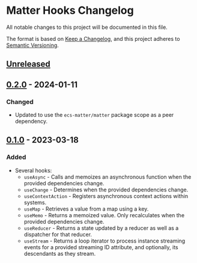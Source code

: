 # Matter Hooks Changelog

All notable changes to this project will be documented in this file.

The format is based on [Keep a Changelog][kac], and this project adheres to
[Semantic Versioning][semver].

[kac]: https://keepachangelog.com/en/1.1.0/
[semver]: https://semver.org/spec/v2.0.0.html

## [Unreleased]

## [0.2.0] - 2024-01-11

### Changed

- Updated to use the `ecs-matter/matter` package scope as a peer dependency.

## [0.1.0] - 2023-03-18

### Added

- Several hooks:
  - `useAsync` - Calls and memoizes an asynchronous function when the provided
    dependencies change.
  - `useChange` - Determines when the provided dependencies change.
  - `useContextAction` - Registers asynchronous context actions within systems.
  - `useMap` - Retrieves a value from a map using a key.
  - `useMemo` - Returns a memoized value. Only recalculates when the provided
    dependencies change.
  - `useReducer` - Returns a state updated by a reducer as well as a dispatcher
    for that reducer.
  - `useStream` - Returns a loop iterator to process instance streaming events
    for a provided streaming ID attribute, and optionally, its descendants as
    they stream.

[unreleased]: https://github.com/matter-ecs/matter-hooks/compare/v0.2.0...HEAD
[0.2.0]: https://github.com/matter-ecs/matter-hooks/releases/tag/v0.2.0
[0.1.0]: https://github.com/matter-ecs/matter-hooks/releases/tag/v0.1.0
